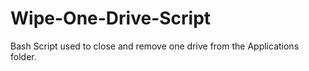 # Wipe-One-Drive-Script
Bash Script used to close and remove one drive from the Applications folder. 
